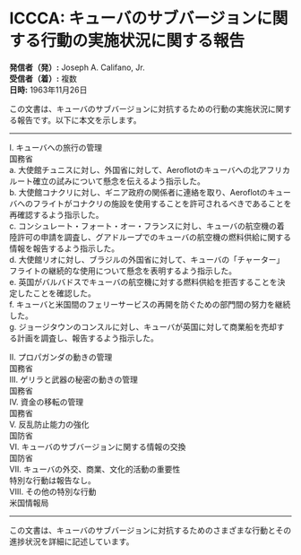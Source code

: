 # ICCCA: キューバのサブバージョンに関する行動の実施状況に関する報告

**発信者（発）:** Joseph A. Califano, Jr.  
**受信者（着）:** 複数  
**日時:** 1963年11月26日  

この文書は、キューバのサブバージョンに対抗するための行動の実施状況に関する報告です。以下に本文を示します。

---

I. キューバへの旅行の管理  
国務省  
a. 大使館チュニスに対し、外国省に対して、Aeroflotのキューバへの北アフリカルート確立の試みについて懸念を伝えるよう指示した。  
b. 大使館コナクリに対し、ギニア政府の関係者に連絡を取り、Aeroflotのキューバへのフライトがコナクリの施設を使用することを許可されるべきであることを再確認するよう指示した。  
c. コンシュレート・フォート・オー・フランスに対し、キューバの航空機の着陸許可の申請を調査し、グアドループでのキューバの航空機の燃料供給に関する情報を報告するよう指示した。  
d. 大使館リオに対し、ブラジルの外国省に対して、キューバの「チャーター」フライトの継続的な使用について懸念を表明するよう指示した。  
e. 英国がバルバドスでキューバの航空機に対する燃料供給を拒否することを決定したことを確認した。  
f. キューバと米国間のフェリーサービスの再開を防ぐための部門間の努力を継続した。  
g. ジョージタウンのコンスルに対し、キューバが英国に対して商業船を売却する計画を調査し、報告するよう指示した。  

II. プロパガンダの動きの管理  
国務省  
III. ゲリラと武器の秘密の動きの管理  
国務省  
IV. 資金の移転の管理  
国務省  
V. 反乱防止能力の強化  
国防省  
VI. キューバのサブバージョンに関する情報の交換  
国防省  
VII. キューバの外交、商業、文化的活動の重要性  
特別な行動は報告なし。  
VIII. その他の特別な行動  
米国情報局  

--- 

この文書は、キューバのサブバージョンに対抗するためのさまざまな行動とその進捗状況を詳細に記述しています。